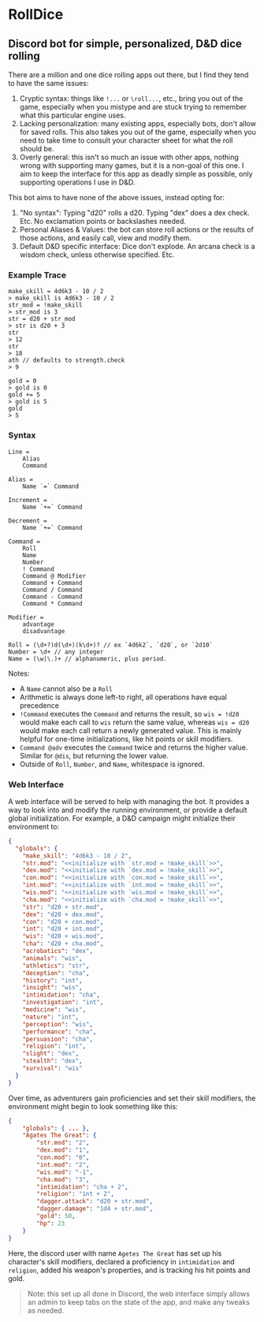 # RollDice

## Discord bot for simple, personalized, D&D dice rolling

There are a million and one dice rolling apps out there, but I find they tend to have the same issues:

1. Cryptic syntax: things like `!...` or `\roll...`, etc., bring you out of the game, especially when you mistype and are stuck trying to remember what this particular engine uses.
2. Lacking personalization: many existing apps, especially bots, don't allow for saved rolls. This also takes you out of the game, especially when you need to take time to consult your character sheet for what the roll should be.
3. Overly general: this isn't so much an issue with other apps, nothing wrong with supporting many games, but it is a non-goal of this one. I aim to keep the interface for this app as deadly simple as possible, only supporting operations I use in D&D.

This bot aims to have none of the above issues, instead opting for:

1. "No syntax": Typing "d20" rolls a d20. Typing "dex" does a dex check. Etc. No exclamation points or backslashes needed.
2. Personal Aliases & Values: the bot can store roll actions or the results of those actions, and easily call, view and modify them.
3. Default D&D specific interface: Dice don't explode. An arcana check is a wisdom check, unless otherwise specified. Etc.

### Example Trace

```
make_skill = 4d6k3 - 10 / 2
> make_skill is 4d6k3 - 10 / 2
str_mod = !make_skill
> str_mod is 3
str = d20 + str_mod
> str is d20 + 3
str
> 12
str
> 18
ath // defaults to strength.check
> 9

gold = 0
> gold is 0
gold += 5
> gold is 5
gold
> 5
```

### Syntax

```
Line =
    Alias
    Command

Alias =
    Name `=` Command

Increment =
    Name `+=` Command

Decrement =
    Name `+=` Command

Command =
    Roll
    Name
    Number
    ! Command
    Command @ Modifier
    Command + Command
    Command / Command
    Command - Command
    Command * Command

Modifier =
    advantage
    disadvantage

Roll = (\d+?)d(\d+)(k\d+)? // ex `4d6k2`, `d20`, or `2d10`
Number = \d+ // any integer
Name = (\w|\.)+ // alphanumeric, plus period.
```

Notes:

- A `Name` cannot also be a `Roll`
- Arithmetic is always done left-to right, all operations have equal precedence
- `!Command` executes the `Command` and returns the result, so `wis = !d20` would make each call to `wis` return the same value, whereas `wis = d20` would make each call return a newly generated value. This is mainly helpful for one-time initializations, like hit points or skill modifiers.
- `Command @adv` executes the `Command` twice and returns the higher value. Similar for `@dis`, but returning the lower value.
- Outside of `Roll`, `Number`, and `Name`, whitespace is ignored.

### Web Interface

A web interface will be served to help with managing the bot. It provides a way to look into and modify the running environment, or provide a default global initialization. For example, a D&D campaign might initialize their environment to:

```json
{
  "globals": {
    "make_skill": "4d6k3 - 10 / 2",
    "str.mod": "<<initialize with `str.mod = !make_skill`>>",
    "dex.mod": "<<initialize with `dex.mod = !make_skill`>>",
    "con.mod": "<<initialize with `con.mod = !make_skill`>>",
    "int.mod": "<<initialize with `int.mod = !make_skill`>>",
    "wis.mod": "<<initialize with `wis.mod = !make_skill`>>",
    "cha.mod": "<<initialize with `cha.mod = !make_skill`>>",
    "str": "d20 + str.mod",
    "dex": "d20 + dex.mod",
    "con": "d20 + con.mod",
    "int": "d20 + int.mod",
    "wis": "d20 + wis.mod",
    "cha": "d20 + cha.mod",
    "acrobatics": "dex",
    "animals": "wis",
    "athletics": "str",
    "deception": "cha",
    "history": "int",
    "insight": "wis",
    "intimidation": "cha",
    "investigation": "int",
    "medicine": "wis",
    "nature": "int",
    "perception": "wis",
    "performance": "cha",
    "persuasion": "cha",
    "religion": "int",
    "slight": "dex",
    "stealth": "dex",
    "survival": "wis"
  }
}
```

Over time, as adventurers gain proficiencies and set their skill modifiers, the environment might begin to look something like this:

```json
{
    "globals": { ... },
    "Agates The Great": {
        "str.mod": "2",
        "dex.mod": "1",
        "con.mod": "0",
        "int.mod": "2",
        "wis.mod": "-1",
        "cha.mod": "3",
        "intimidation": "cha + 2",
        "religion": "int + 2",
        "dagger.attack": "d20 + str.mod",
        "dagger.damage": "1d4 + str.mod",
        "gold": 50,
        "hp": 23
    }
}
```

Here, the discord user with name `Agetes The Great` has set up his character's skill modifiers, declared a proficiency in `intimidation` and `religion`, added his weapon's properties, and is tracking his hit points and gold.

> Note: this set up all done in Discord, the web interface simply allows an admin to keep tabs on the state of the app, and make any tweaks as needed.
